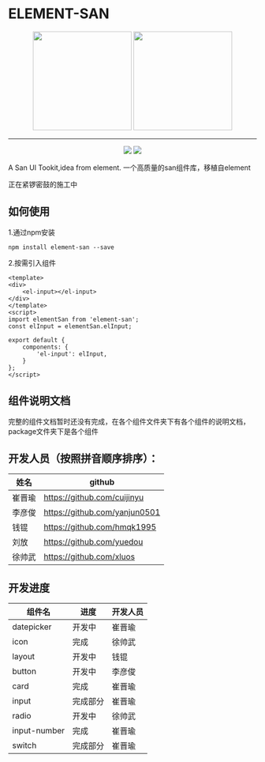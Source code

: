 # ELEMENT-SAN
<p align="center">
  <img src="https://camo.githubusercontent.com/a290f602d8248dd069fe4fc9eb7dfec86014183a/68747470733a2f2f62616964752e6769746875622e696f2f73616e2f696d672f6c6f676f2d636f6c6f7266756c2e737667" width="200px" height="200px" style="display:inline-block">
  
  <img src="https://camo.githubusercontent.com/462f24153b8e8739c8ea71f7102585c4cb0e1575/68747470733a2f2f63646e2e7261776769742e636f6d2f456c656d6546452f656c656d656e742f6465762f656c656d656e745f6c6f676f2e737667" width="200px" height="200px">
</p>

---------------------------------------------------
<p align="center">
  <a><img src="https://img.shields.io/npm/v/element-san.svg?style=flat"></a>
  <a><img src="https://www.travis-ci.org/Sele-frontend/element-san.svg?branch=master"></a>
</p>
A San UI Tookit,idea from element.
一个高质量的san组件库，移植自element

正在紧锣密鼓的施工中

## 如何使用

1.通过npm安装
```
npm install element-san --save
```
2.按需引入组件
```
<template>
<div>
    <el-input></el-input>
</div>
</template>
<script>
import elementSan from 'element-san';
const elInput = elementSan.elInput;

export default {
    components: {
        'el-input': elInput,
    }
};
</script>
```

## 组件说明文档

完整的组件文档暂时还没有完成，在各个组件文件夹下有各个组件的说明文档，package文件夹下是各个组件

## 开发人员（按照拼音顺序排序）：

| 姓名   | github                        |
| ------ | ----------------------------- |
| 崔晋瑜 | https://github.com/cuijinyu   |
| 李彦俊 | https://github.com/yanjun0501 |
| 钱锟   | https://github.com/hmqk1995   |
| 刘放 | https://github.com/yuedou      |
| 徐帅武 | https://github.com/xluos      |

## 开发进度

| 组件名 | 进度   | 开发人员 |
| ------ | ------ | -------- |
| datepicker   | 开发中 | 崔晋瑜   |
| icon  | 完成  | 徐帅武   |
| layout | 开发中  | 钱锟    |
| button | 开发中 | 李彦俊   |
|  card | 完成   |  崔晋瑜   |
| input  | 完成部分 | 崔晋瑜  |
| radio |  开发中 | 徐帅武  |
| input-number | 完成 | 崔晋瑜 |
| switch  | 完成部分 | 崔晋瑜  |

